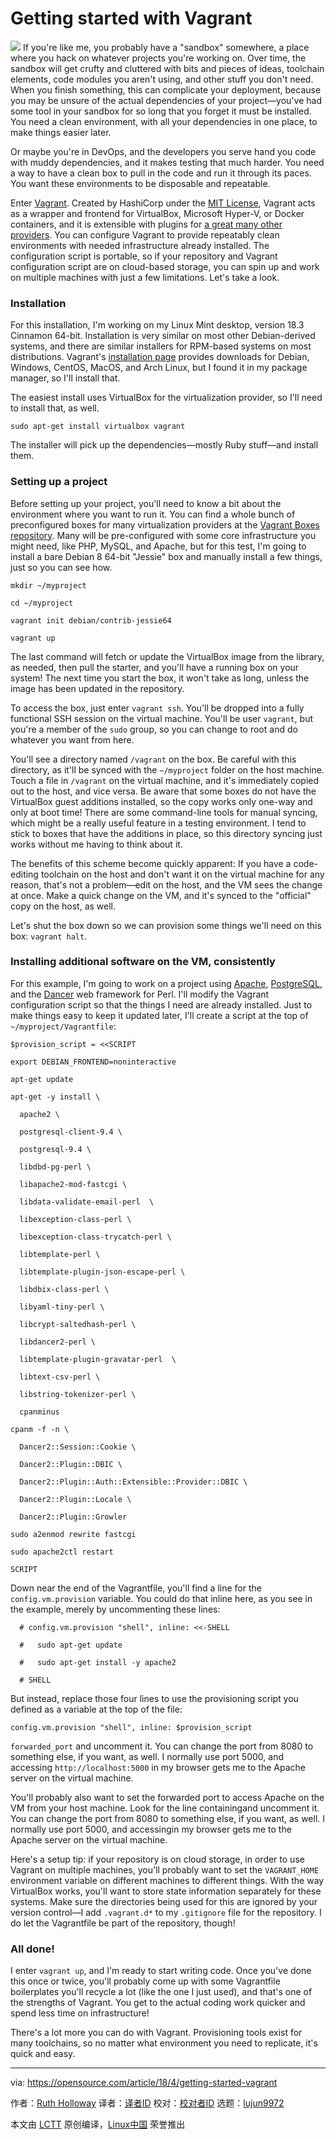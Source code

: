 Getting started with Vagrant
======

![](https://opensource.com/sites/default/files/styles/image-full-size/public/lead-images/containers_scale_performance.jpg?itok=R7jyMeQf)
If you're like me, you probably have a "sandbox" somewhere, a place where you hack on whatever projects you're working on. Over time, the sandbox will get crufty and cluttered with bits and pieces of ideas, toolchain elements, code modules you aren't using, and other stuff you don't need. When you finish something, this can complicate your deployment, because you may be unsure of the actual dependencies of your project—you've had some tool in your sandbox for so long that you forget it must be installed. You need a clean environment, with all your dependencies in one place, to make things easier later.

Or maybe you're in DevOps, and the developers you serve hand you code with muddy dependencies, and it makes testing that much harder. You need a way to have a clean box to pull in the code and run it through its paces. You want these environments to be disposable and repeatable.

Enter [Vagrant][1]. Created by HashiCorp under the [MIT License][2], Vagrant acts as a wrapper and frontend for VirtualBox, Microsoft Hyper-V, or Docker containers, and it is extensible with plugins for [a great many other providers][3]. You can configure Vagrant to provide repeatably clean environments with needed infrastructure already installed. The configuration script is portable, so if your repository and Vagrant configuration script are on cloud-based storage, you can spin up and work on multiple machines with just a few limitations. Let's take a look.

### Installation

For this installation, I'm working on my Linux Mint desktop, version 18.3 Cinnamon 64-bit. Installation is very similar on most other Debian-derived systems, and there are similar installers for RPM-based systems on most distributions. Vagrant's [installation page][4] provides downloads for Debian, Windows, CentOS, MacOS, and Arch Linux, but I found it in my package manager, so I'll install that.

The easiest install uses VirtualBox for the virtualization provider, so I'll need to install that, as well.
```
sudo apt-get install virtualbox vagrant

```

The installer will pick up the dependencies—mostly Ruby stuff—and install them.

### Setting up a project

Before setting up your project, you'll need to know a bit about the environment where you want to run it. You can find a whole bunch of preconfigured boxes for many virtualization providers at the [Vagrant Boxes repository][5]. Many will be pre-configured with some core infrastructure you might need, like PHP, MySQL, and Apache, but for this test, I'm going to install a bare Debian 8 64-bit "Jessie" box and manually install a few things, just so you can see how.
```
mkdir ~/myproject

cd ~/myproject

vagrant init debian/contrib-jessie64

vagrant up

```

The last command will fetch or update the VirtualBox image from the library, as needed, then pull the starter, and you'll have a running box on your system! The next time you start the box, it won't take as long, unless the image has been updated in the repository.

To access the box, just enter `vagrant ssh`. You'll be dropped into a fully functional SSH session on the virtual machine. You'll be user `vagrant`, but you're a member of the `sudo` group, so you can change to root and do whatever you want from here.

You'll see a directory named `/vagrant` on the box. Be careful with this directory, as it'll be synced with the `~/myproject` folder on the host machine. Touch a file in `/vagrant` on the virtual machine, and it's immediately copied out to the host, and vice versa. Be aware that some boxes do not have the VirtualBox guest additions installed, so the copy works only one-way and only at boot time! There are some command-line tools for manual syncing, which might be a really useful feature in a testing environment. I tend to stick to boxes that have the additions in place, so this directory syncing just works without me having to think about it.

The benefits of this scheme become quickly apparent: If you have a code-editing toolchain on the host and don't want it on the virtual machine for any reason, that's not a problem—edit on the host, and the VM sees the change at once. Make a quick change on the VM, and it's synced to the "official" copy on the host, as well.

Let's shut the box down so we can provision some things we'll need on this box: `vagrant halt`.

### Installing additional software on the VM, consistently

For this example, I'm going to work on a project using [Apache][6], [PostgreSQL][7], and the [Dancer][8] web framework for Perl. I'll modify the Vagrant configuration script so that the things I need are already installed. Just to make things easy to keep it updated later, I'll create a script at the top of `~/myproject/Vagrantfile`:
```
$provision_script = <<SCRIPT

export DEBIAN_FRONTEND=noninteractive

apt-get update

apt-get -y install \

  apache2 \

  postgresql-client-9.4 \

  postgresql-9.4 \

  libdbd-pg-perl \

  libapache2-mod-fastcgi \

  libdata-validate-email-perl  \

  libexception-class-perl \

  libexception-class-trycatch-perl \

  libtemplate-perl \

  libtemplate-plugin-json-escape-perl \

  libdbix-class-perl \

  libyaml-tiny-perl \

  libcrypt-saltedhash-perl \

  libdancer2-perl \

  libtemplate-plugin-gravatar-perl  \

  libtext-csv-perl \

  libstring-tokenizer-perl \

  cpanminus

cpanm -f -n \

  Dancer2::Session::Cookie \

  Dancer2::Plugin::DBIC \

  Dancer2::Plugin::Auth::Extensible::Provider::DBIC \

  Dancer2::Plugin::Locale \

  Dancer2::Plugin::Growler

sudo a2enmod rewrite fastcgi

sudo apache2ctl restart

SCRIPT

```

Down near the end of the Vagrantfile, you'll find a line for the `config.vm.provision` variable. You could do that inline here, as you see in the example, merely by uncommenting these lines:
```
  # config.vm.provision "shell", inline: <<-SHELL

  #   sudo apt-get update

  #   sudo apt-get install -y apache2

  # SHELL

```

But instead, replace those four lines to use the provisioning script you defined as a variable at the top of the file:
```
config.vm.provision "shell", inline: $provision_script

```

`forwarded_port` and uncomment it. You can change the port from 8080 to something else, if you want, as well. I normally use port 5000, and accessing `http://localhost:5000` in my browser gets me to the Apache server on the virtual machine.

You'll probably also want to set the forwarded port to access Apache on the VM from your host machine. Look for the line containingand uncomment it. You can change the port from 8080 to something else, if you want, as well. I normally use port 5000, and accessingin my browser gets me to the Apache server on the virtual machine.

Here's a setup tip: if your repository is on cloud storage, in order to use Vagrant on multiple machines, you'll probably want to set the `VAGRANT_HOME` environment variable on different machines to different things. With the way VirtualBox works, you'll want to store state information separately for these systems. Make sure the directories being used for this are ignored by your version control—I add `.vagrant.d*` to my `.gitignore` file for the repository. I do let the Vagrantfile be part of the repository, though!

### All done!

I enter `vagrant up`, and I'm ready to start writing code. Once you've done this once or twice, you'll probably come up with some Vagrantfile boilerplates you'll recycle a lot (like the one I just used), and that's one of the strengths of Vagrant. You get to the actual coding work quicker and spend less time on infrastructure!

There's a lot more you can do with Vagrant. Provisioning tools exist for many toolchains, so no matter what environment you need to replicate, it's quick and easy.

--------------------------------------------------------------------------------

via: https://opensource.com/article/18/4/getting-started-vagrant

作者：[Ruth Holloway][a]
译者：[译者ID](https://github.com/译者ID)
校对：[校对者ID](https://github.com/校对者ID)
选题：[lujun9972](https://github.com/lujun9972)

本文由 [LCTT](https://github.com/LCTT/TranslateProject) 原创编译，[Linux中国](https://linux.cn/) 荣誉推出

[a]:https://opensource.com/users/druthb
[1]:https://vagrantup.com
[2]:https://opensource.org/licenses/MIT
[3]:https://github.com/hashicorp/vagrant/wiki/Available-Vagrant-Plugins#providers
[4]:https://www.vagrantup.com/downloads.html
[5]:https://app.vagrantup.com/boxes/search
[6]:https://httpd.apache.org/
[7]:https://postgresql.org
[8]:https://perldancer.org
